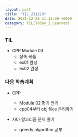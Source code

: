 ```yaml
---
layout: post
title: "TIL_211228"
date: 2021-12-28 21:13:00 +0900
category: TIL(Today_I_Learned)
---
```


### TIL
- CPP Module 03
	- 상속 복습
	- ex01 완성
	- ex02 완성
	
### 다음 학습계획
- CPP 
	- Module 02 평가 받기
	- cpp04부터 obj files 분리하기

- 자바 알고리즘 문제 풀기
	- greedy algorithm 공부